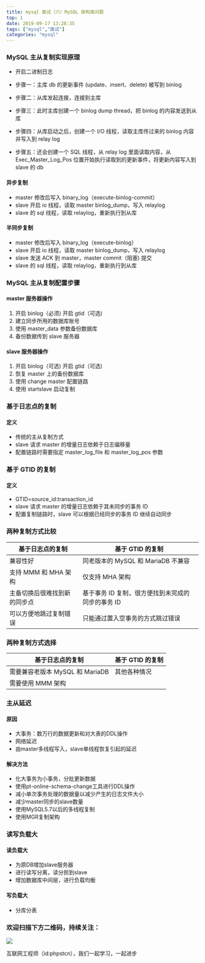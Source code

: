 ```yaml
---
title: mysql 面试（六）MySQL 架构类问题
top: 1
date: 2019-09-17 13:28:35
tags: ["mysql","面试"]
categories: "mysql"
---
```


### MySQL 主从复制实现原理

* 开启二进制日志

* 步骤一：主库 db 的更新事件 (update、insert、delete) 被写到 binlog

* 步骤二：从库发起连接，连接到主库

* 步骤三：此时主库创建一个 binlog dump thread，把 binlog 的内容发送到从库

* 步骤四：从库启动之后，创建一个 I/O 线程，读取主库传过来的 binlog 内容并写入到 relay log

* 步骤五：还会创建一个 SQL 线程，从 relay log 里面读取内容，从 Exec_Master_Log_Pos 位置开始执行读取到的更新事件，将更新内容写入到 slave 的 db

#### 异步复制

* master 修改后写入 binary_log（execute-binlog-commit）
* slave 开启 io 线程，读取 master binlog_dump，写入 relaylog
* slave 的 sql 线程，读取 relaylog，重新执行到从库

#### 半同步复制

* master 修改后写入 binary_log（execute-binlog）
* slave 开启 io 线程，读取 master binlog_dump，写入 relaylog
* slave 发送 ACK 到 master，master commit（阻塞) 提交
* slave 的 sql 线程，读取 relaylog，重新执行到从库

### MySQL 主从复制配置步骤

#### master 服务器操作

1. 开启 binlog（必须) 开启 gtid（可选)
2. 建立同步所用的数据库账号
3. 使用 master_data 参数备份数据库
4. 备份数据传到 slave 服务器

#### slave 服务器操作

1. 开启 binlog（可选) 开启 gtid（可选)
2. 恢复 master 上的备份数据库
3. 使用 change master 配置链路
4. 使用 startslave 启动复制

### 基于日志点的复制

#### 定义

* 传统的主从复制方式
* slave 请求 master 的增量日志依赖于日志偏移量
* 配置链路时需要指定 master_log_file 和 master_log_pos 参数

### 基于 GTID 的复制

#### 定义

* GTID=source_id:transaction_id
* slave 请求 master 的增量日志依赖于其未同步的事务 ID
* 配置复制链路时，slave 可以根据已经同步的事务 ID 继续自动同步

### 两种复制方式比较

|基于日志点的复制|基于 GTID 的复制|
|-|-|
|兼容性好|同老版本的 MySQL 和 MariaDB 不兼容|
|支持 MMM 和 MHA 架构|仅支持 MHA 架构|
|主备切换后很难找到新的同步点|基于事务 ID 复制，很方便找到未完成的同步的事务 ID|
|可以方便地跳过复制错误|只能通过置入空事务的方式跳过错误|

### 两种复制方式选择

|基于日志点的复制|基于 GTID 的复制|
|-|-|
|需要兼容老版本 MySQL 和 MariaDB|其他各种情况|
|需要使用 MMM 架构||

### 主从延迟
#### 原因
- 大事务：数万行的数据更新和对大表的DDL操作
- 网络延迟
- 由master多线程写入，slave单线程恢复引起的延迟
#### 解决方法
- 化大事务为小事务，分批更新数据
- 使用pt-online-schema-change工具进行DDL操作
- 减小单次事务处理的数据量以减少产生的日志文件大小
- 减少master同步的slave数量
- 使用MySQL5.7以后的多线程复制
- 使用MGR复制架构

### 读写负载大
#### 读负载大
- 为原DB增加slave服务器
- 进行读写分离，读分担到slave
- 增加数据库中间层，进行负载均衡
#### 写负载大
- 分库分表

### 欢迎扫描下方二维码，持续关注：

![](https://ww1.sinaimg.cn/large/a616b9a4gy1g4xzv954a4j20760763yo.jpg)

互联网工程师（id:phpstcn），我们一起学习，一起进步
